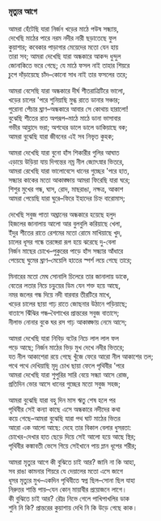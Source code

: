 ### মৃত্যুর আগে
আমরা হেঁটেছি যারা নির্জন খড়ের মাঠে পউষ সন্ধ্যায়,  
দেখেছি মাঠের পারে নরম নদীর নারী ছড়াতেছে ফুল  
কুয়াশার; কবেকার পাড়াগার মেয়েদের মতো যেন হায়  
তারা সব; আমরা দেখেছি যারা অন্ধকারে আকন্দ ধুন্দুল  
জোনাকিতে ভরে গেছে; যে মাঠে ফসল নাই তাহার শিয়রে  
চুপে দাঁড়ায়েছে চাঁদ–কোনো সাধ নাই তার ফসলের তরে;  

আমরা বেসেছি যারা অন্ধকারে দীর্ঘ শীতরাত্রিটিরে ভালো,  
খড়ের চালের 'পরে শুনিয়াছি মুগ্ধ রাতে ডানার সঞ্চার;  
পুরোনা পেঁচার ঘ্রাণ–অন্ধকারে আবার সে কোথায় হারালো!  
বুঝেছি শীতের রাত অপরূপ–মাঠে মাঠে ডানা ভাসাবার  
গভীর আহ্লাদে ভরা; অশত্থের ডালে ডালে ডাকিয়াছে বক;  
আমরা বুঝেছি যারা জীবনের এই সব নিভৃত কুহক;  

আমরা দেখেছি যারা বুনো হাঁস শিকারীর গুলির আঘাত  
এড়ায়ে উড়িয়া যায় দিগন্তের নম্র নীল জ্যোৎস্নার ভিতরে,  
আমরা রেখেছি যারা ভালোবেসে ধানের গুচ্ছের 'পরে হাত,  
সন্ধ্যার কাকের মতো আকাঙ্ক্ষায় আমরা ফিরেছি যারা ঘরে;  
শিশুর মুখের গন্ধ, ঘাস, রোদ, মাছরাঙা, নক্ষত্র, আকাশ  
আমরা পেয়েছি যারা ঘুরে–ফিরে ইহাদের চিহ্ন বারোমাস;  

দেখেছি সবুজ পাতা অঘ্রানের অন্ধকারে হয়েছে হলুদ  
হিজলের জানালায় আলো আর বুলবুলি করিয়াছে খেলা,  
ইঁদুর শীতের রাতে রেশমের মতো রোমে মাখিয়াছে খুদ,  
চালের ধূসর গন্ধে তরঙ্গেরা রূপ হয়ে ঝরেছে দু-বেলা  
নির্জন মাছের চোখে–পুকুরের পাড়ে হাঁস সন্ধ্যার আঁধারে  
পেয়েছে ঘুমের ঘ্রাণ–মেয়েলি হাতের স্পর্শ লয়ে গেছে তারে;  

মিনারের মতো মেঘ সোনালি চিলেরে তার জানালায় ডাকে,  
বেতের লতার নিচে চড়ুয়ের ডিম যেন শক্ত হয়ে আছে,  
নমর জলের গন্ধ দিয়ে নদী বারবার তীরটিরে মাখে,  
খড়ের চালের ছায়া গাঢ় রাতে জোছনার উঠানে পড়িয়াছে;  
বাতাসে ঝিঁঝির গন্ধ–বৈশাখের প্রান্তরের সবুজ বাতাসে;  
নীলাভ নোনার বুকে ঘর রস গাঢ় আকাঙ্ক্ষায় নেমে আসে;  

আমরা দেখেছি যারা নিবিড় বটের নিচে লাল লাল ফল  
পড়ে আছে; নির্জন মাঠের ভিড় মুখ দেখে নদীর ভিতরে;  
যত নীল আকাশেরা রয়ে গেছে খুঁজে ফেরে আরো নীল আকাশের তল;  
পথে পথে দেখিয়াছি মৃদু চোখ ছায়া ফেলে পৃথিবীর 'পরে  
আমরা দেখেছি যারা শুপুরির সারি বেয়ে সন্ধ্যা আসে রোজ,  
প্রতিদিন ভোর আসে ধানের গুচ্ছের মতো সবুজ সহজ;  

আমরা বুঝেছি যারা বহু দিন মাস ঋতু শেষ হলে পর  
পৃথিবীর সেই কন্যা কাছে এসে অন্ধকারে নদীদের কথা  
কয়ে গেছে–আমরা বুঝেছি যারা পথ ঘাট মাঠের ভিতর  
আরো এক আলো আছে: দেহে তার বিকাল বেলার ধুসরতা:  
চোখের-দেখার হাত ছেড়ে দিয়ে সেই আলো হয়ে আছে স্থির;  
পৃথিবীর কঙ্কাবতী ভেসে গিয়ে সেইখানে পায় ম্লান ধূপের শরীর;  

আমরা মৃত্যুর আগে কী বুঝিতে চাই আর? জানি না কি আহা,  
সব রাঙা কামনার শিয়রে যে দেয়ালের মতো এসে জাগে  
ধূসর মৃত্যুর মুখ–একদিন পৃথিবীতে স্বপ্ন ছিল–সোনা ছিল যাহা  
নিরুত্তর শান্তি পায়–যেন কোন্‌ মায়াবীর প্রয়োজনে লাগে।  
কী বুঝিতে চাই আর? রৌদ্র নিভে গেলে পাখিপাখলির ডাক  
শুনি নি কি? প্রান্তরের কুয়াশায় দেখি নি কি উড়ে গেছে কাক।  